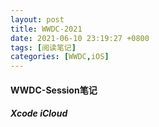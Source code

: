 ```yaml
---
layout: post
title: WWDC-2021
date: 2021-06-10 23:19:27 +0800
tags: [阅读笔记]
categories: [WWDC,iOS]
---
```


#### WWDC-Session笔记

##### Xcode iCloud